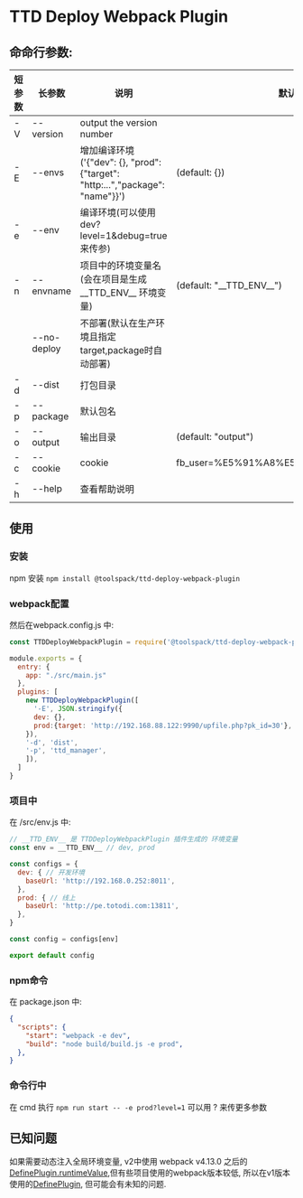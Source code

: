 # TTD Deploy Webpack Plugin

## 命命行参数:
| 短参数 | 长参数 | 说明 | 默认 |
|--|--|--| -- |
| -V | --version                | output the version number  |
| -E | --envs <envs>            | 增加编译环境('{"dev": {}, "prod": {"target": "http:...","package": "name"}}') | (default: {})  |
| -e | --env <env>              | 编译环境(可以使用 dev?level=1&debug=true 来传参)  |
| -n | --envname <env name>     | 项目中的环境变量名(会在项目是生成 \_\_TTD_ENV\_\_ 环境变量) | (default: "\_\_TTD_ENV\_\_")  |
|    | --no-deploy <boolean>    | 不部署(默认在生产环境且指定target,package时自动部署) |
| -d | --dist <directory>       | 打包目录  |
| -p | --package <package name> | 默认包名  |
| -o | --output <directory>     | 输出目录 | (default: "output")  |
| -c | --cookie <string>          | cookie              | fb_user=%E5%91%A8%E5%BF%97%E5%BC%BA  |
| -h | --help                   | 查看帮助说明  |


## 使用

### 安装
npm 安装 `npm install @toolspack/ttd-deploy-webpack-plugin`

### webpack配置
然后在webpack.config.js 中:
```javascript
const TTDDeployWebpackPlugin = require('@toolspack/ttd-deploy-webpack-plugin')

module.exports = {
  entry: {
    app: "./src/main.js"
  },
  plugins: [
    new TTDDeployWebpackPlugin([
      '-E', JSON.stringify({
      dev: {},
      prod:{target: 'http://192.168.88.122:9990/upfile.php?pk_id=30'},
    }),
    '-d', 'dist',
    '-p', 'ttd_manager',
    ]),
  ]
}
```

### 项目中
在 /src/env.js 中:
```javascript
// __TTD_ENV__ 是 TTDDeployWebpackPlugin 插件生成的 环境变量
const env = __TTD_ENV__ // dev, prod

const configs = {
  dev: { // 开发环境
    baseUrl: 'http://192.168.0.252:8011',
  },
  prod: { // 线上
    baseUrl: 'http://pe.totodi.com:13811',
  },
}

const config = configs[env]

export default config
```

### npm命令
在 package.json 中:
```json
{
  "scripts": {
    "start": "webpack -e dev",
    "build": "node build/build.js -e prod",
  },
}
```

### 命令行中
在 cmd 执行 `npm run start -- -e prod?level=1` 可以用 ? 来传更多参数

## 已知问题
如果需要动态注入全局环境变量, v2中使用 webpack v4.13.0 之后的 [DefinePlugin.runtimeValue](https://webpack.js.org/plugins/define-plugin/#runtime-values-via-runtimevalue),但有些项目使用的webpack版本较低, 所以在v1版本使用的[DefinePlugin](https://webpack.js.org/plugins/define-plugin/#usage), 但可能会有未知的问题.